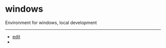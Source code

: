 # windows
Environment for windows, local development


---
+ [edit](https://github.com/webslides-pl/windows/edit/main/README.md)
+ 
